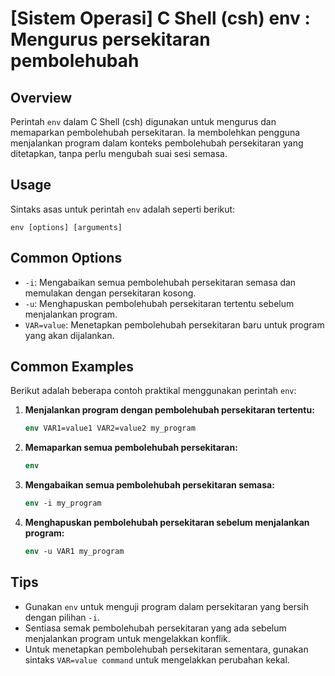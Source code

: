 # [Sistem Operasi] C Shell (csh) env <Penggunaan setara>: Mengurus persekitaran pembolehubah

## Overview
Perintah `env` dalam C Shell (csh) digunakan untuk mengurus dan memaparkan pembolehubah persekitaran. Ia membolehkan pengguna menjalankan program dalam konteks pembolehubah persekitaran yang ditetapkan, tanpa perlu mengubah suai sesi semasa.

## Usage
Sintaks asas untuk perintah `env` adalah seperti berikut:

```
env [options] [arguments]
```

## Common Options
- `-i`: Mengabaikan semua pembolehubah persekitaran semasa dan memulakan dengan persekitaran kosong.
- `-u`: Menghapuskan pembolehubah persekitaran tertentu sebelum menjalankan program.
- `VAR=value`: Menetapkan pembolehubah persekitaran baru untuk program yang akan dijalankan.

## Common Examples
Berikut adalah beberapa contoh praktikal menggunakan perintah `env`:

1. **Menjalankan program dengan pembolehubah persekitaran tertentu:**
   ```csh
   env VAR1=value1 VAR2=value2 my_program
   ```

2. **Memaparkan semua pembolehubah persekitaran:**
   ```csh
   env
   ```

3. **Mengabaikan semua pembolehubah persekitaran semasa:**
   ```csh
   env -i my_program
   ```

4. **Menghapuskan pembolehubah persekitaran sebelum menjalankan program:**
   ```csh
   env -u VAR1 my_program
   ```

## Tips
- Gunakan `env` untuk menguji program dalam persekitaran yang bersih dengan pilihan `-i`.
- Sentiasa semak pembolehubah persekitaran yang ada sebelum menjalankan program untuk mengelakkan konflik.
- Untuk menetapkan pembolehubah persekitaran sementara, gunakan sintaks `VAR=value command` untuk mengelakkan perubahan kekal.